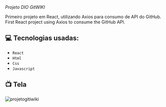 *Projeto DIO GitWIKI*

Primeiro projeto em React, utilizando Axios para consumo de API do GitHub.
First React project using Axios to consume the GitHub API.

##  :computer:  Tecnologias usadas:

-   `React`
-   `Html`
-   `Css`
-   `Javascript`


##  :tv:  Tela
![projetogitiwiki](https://github.com/LGLuth/projetogitwiki/assets/130941633/c05513e6-8088-4a1c-996f-bf599fd7b181)

